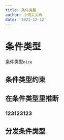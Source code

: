 ```yaml
---
title: 条件类型
author: 小何尖尖角
date: '2021-12-12'
---
```


# 条件类型

条件类型`nice`

## 条件类型约束

## 在条件类型里推断

### 123123123

## 分发条件类型
